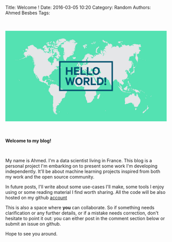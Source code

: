 Title: Welcome !
Date: 2016-03-05 10:20
Category: Random
Authors: Ahmed Besbes
Tags: 

<br>

<p style="text-align: center;font-size: 1.2em;">
  <img src="/images/hello.jpg">
</p>

<br>

**Welcome to my blog!**

<br>

My name is Ahmed. I'm a data scientist living in France. This blog is a personal project I'm embarking on to present some work I'm developing independently. It'll be about machine learning projects inspired from both my work and the open source community.

In future posts, I'll write about some use-cases I'll make, some tools I enjoy using or some reading material I find worth sharing. All the code will be also hosted on my github <a href="https://github.com/ahmedbesbes">account</a>

This is also a space where **you** can collaborate. So if something needs clarification or any further details, or if a mistake needs correction, don't hesitate to point it out: you can either post in the comment section below or submit an issue on github.

Hope to see you around.
